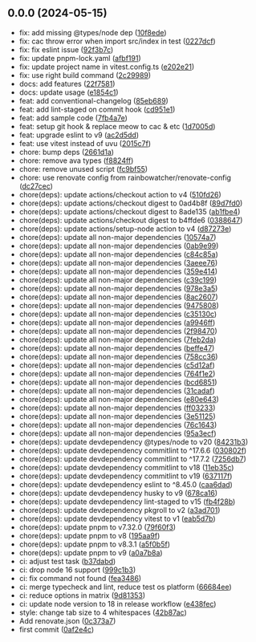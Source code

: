 ## 0.0.0 (2024-05-15)

* fix: add missing @types/node dep ([10f8ede](https://github.com/rainbowatcher/ts-cli-starter/commit/10f8ede))
* fix: cac throw error when import src/index in test ([0227dcf](https://github.com/rainbowatcher/ts-cli-starter/commit/0227dcf))
* fix: fix eslint issue ([92f3b7c](https://github.com/rainbowatcher/ts-cli-starter/commit/92f3b7c))
* fix: update pnpm-lock.yaml ([afbf191](https://github.com/rainbowatcher/ts-cli-starter/commit/afbf191))
* fix: update project name in vitest.config.ts ([e202e21](https://github.com/rainbowatcher/ts-cli-starter/commit/e202e21))
* fix: use right build command ([2c29989](https://github.com/rainbowatcher/ts-cli-starter/commit/2c29989))
* docs: add features ([22f7581](https://github.com/rainbowatcher/ts-cli-starter/commit/22f7581))
* docs: update usage ([e1854c1](https://github.com/rainbowatcher/ts-cli-starter/commit/e1854c1))
* feat: add conventional-changelog ([85eb689](https://github.com/rainbowatcher/ts-cli-starter/commit/85eb689))
* feat: add lint-staged on commit hook ([cd951e1](https://github.com/rainbowatcher/ts-cli-starter/commit/cd951e1))
* feat: add sample code ([7fb4a7e](https://github.com/rainbowatcher/ts-cli-starter/commit/7fb4a7e))
* feat: setup git hook & replace meow to cac & etc ([1d7005d](https://github.com/rainbowatcher/ts-cli-starter/commit/1d7005d))
* feat: upgrade eslint to v9 ([ac2d5dd](https://github.com/rainbowatcher/ts-cli-starter/commit/ac2d5dd))
* feat: use vitest instead of uvu ([2015c7f](https://github.com/rainbowatcher/ts-cli-starter/commit/2015c7f))
* chore: bump deps ([2661d1a](https://github.com/rainbowatcher/ts-cli-starter/commit/2661d1a))
* chore: remove ava types ([f8824ff](https://github.com/rainbowatcher/ts-cli-starter/commit/f8824ff))
* chore: remove unused script ([fc9bf55](https://github.com/rainbowatcher/ts-cli-starter/commit/fc9bf55))
* chore: use renovate config from rainbowatcher/renovate-config ([dc27cec](https://github.com/rainbowatcher/ts-cli-starter/commit/dc27cec))
* chore(deps): update actions/checkout action to v4 ([510fd26](https://github.com/rainbowatcher/ts-cli-starter/commit/510fd26))
* chore(deps): update actions/checkout digest to 0ad4b8f ([89d7fd0](https://github.com/rainbowatcher/ts-cli-starter/commit/89d7fd0))
* chore(deps): update actions/checkout digest to 8ade135 ([ab1fbe4](https://github.com/rainbowatcher/ts-cli-starter/commit/ab1fbe4))
* chore(deps): update actions/checkout digest to b4ffde6 ([0388647](https://github.com/rainbowatcher/ts-cli-starter/commit/0388647))
* chore(deps): update actions/setup-node action to v4 ([d87273e](https://github.com/rainbowatcher/ts-cli-starter/commit/d87273e))
* chore(deps): update all non-major dependencies ([10574a7](https://github.com/rainbowatcher/ts-cli-starter/commit/10574a7))
* chore(deps): update all non-major dependencies ([0ab9e99](https://github.com/rainbowatcher/ts-cli-starter/commit/0ab9e99))
* chore(deps): update all non-major dependencies ([c84c85a](https://github.com/rainbowatcher/ts-cli-starter/commit/c84c85a))
* chore(deps): update all non-major dependencies ([3aeee76](https://github.com/rainbowatcher/ts-cli-starter/commit/3aeee76))
* chore(deps): update all non-major dependencies ([359e414](https://github.com/rainbowatcher/ts-cli-starter/commit/359e414))
* chore(deps): update all non-major dependencies ([c39c199](https://github.com/rainbowatcher/ts-cli-starter/commit/c39c199))
* chore(deps): update all non-major dependencies ([978e3a5](https://github.com/rainbowatcher/ts-cli-starter/commit/978e3a5))
* chore(deps): update all non-major dependencies ([8ac2607](https://github.com/rainbowatcher/ts-cli-starter/commit/8ac2607))
* chore(deps): update all non-major dependencies ([9475808](https://github.com/rainbowatcher/ts-cli-starter/commit/9475808))
* chore(deps): update all non-major dependencies ([c35130c](https://github.com/rainbowatcher/ts-cli-starter/commit/c35130c))
* chore(deps): update all non-major dependencies ([a9946ff](https://github.com/rainbowatcher/ts-cli-starter/commit/a9946ff))
* chore(deps): update all non-major dependencies ([2f98470](https://github.com/rainbowatcher/ts-cli-starter/commit/2f98470))
* chore(deps): update all non-major dependencies ([7feb2da](https://github.com/rainbowatcher/ts-cli-starter/commit/7feb2da))
* chore(deps): update all non-major dependencies ([beffe47](https://github.com/rainbowatcher/ts-cli-starter/commit/beffe47))
* chore(deps): update all non-major dependencies ([758cc36](https://github.com/rainbowatcher/ts-cli-starter/commit/758cc36))
* chore(deps): update all non-major dependencies ([c5d12af](https://github.com/rainbowatcher/ts-cli-starter/commit/c5d12af))
* chore(deps): update all non-major dependencies ([764f1e2](https://github.com/rainbowatcher/ts-cli-starter/commit/764f1e2))
* chore(deps): update all non-major dependencies ([bcd6851](https://github.com/rainbowatcher/ts-cli-starter/commit/bcd6851))
* chore(deps): update all non-major dependencies ([31cadaf](https://github.com/rainbowatcher/ts-cli-starter/commit/31cadaf))
* chore(deps): update all non-major dependencies ([e80e643](https://github.com/rainbowatcher/ts-cli-starter/commit/e80e643))
* chore(deps): update all non-major dependencies ([ff03233](https://github.com/rainbowatcher/ts-cli-starter/commit/ff03233))
* chore(deps): update all non-major dependencies ([3e51125](https://github.com/rainbowatcher/ts-cli-starter/commit/3e51125))
* chore(deps): update all non-major dependencies ([76c1643](https://github.com/rainbowatcher/ts-cli-starter/commit/76c1643))
* chore(deps): update all non-major dependencies ([95a3ecf](https://github.com/rainbowatcher/ts-cli-starter/commit/95a3ecf))
* chore(deps): update devdependency @types/node to v20 ([84231b3](https://github.com/rainbowatcher/ts-cli-starter/commit/84231b3))
* chore(deps): update devdependency commitlint to ^17.6.6 ([030802f](https://github.com/rainbowatcher/ts-cli-starter/commit/030802f))
* chore(deps): update devdependency commitlint to ^17.7.2 ([7256db7](https://github.com/rainbowatcher/ts-cli-starter/commit/7256db7))
* chore(deps): update devdependency commitlint to v18 ([11eb35c](https://github.com/rainbowatcher/ts-cli-starter/commit/11eb35c))
* chore(deps): update devdependency commitlint to v19 ([637117f](https://github.com/rainbowatcher/ts-cli-starter/commit/637117f))
* chore(deps): update devdependency eslint to ^8.45.0 ([caa6dad](https://github.com/rainbowatcher/ts-cli-starter/commit/caa6dad))
* chore(deps): update devdependency husky to v9 ([678ca16](https://github.com/rainbowatcher/ts-cli-starter/commit/678ca16))
* chore(deps): update devdependency lint-staged to v15 ([fb4f28b](https://github.com/rainbowatcher/ts-cli-starter/commit/fb4f28b))
* chore(deps): update devdependency pkgroll to v2 ([a3ad701](https://github.com/rainbowatcher/ts-cli-starter/commit/a3ad701))
* chore(deps): update devdependency vitest to v1 ([eab5d7b](https://github.com/rainbowatcher/ts-cli-starter/commit/eab5d7b))
* chore(deps): update pnpm to v7.32.0 ([79f60f3](https://github.com/rainbowatcher/ts-cli-starter/commit/79f60f3))
* chore(deps): update pnpm to v8 ([195aa9f](https://github.com/rainbowatcher/ts-cli-starter/commit/195aa9f))
* chore(deps): update pnpm to v8.3.1 ([a5f0b5f](https://github.com/rainbowatcher/ts-cli-starter/commit/a5f0b5f))
* chore(deps): update pnpm to v9 ([a0a7b8a](https://github.com/rainbowatcher/ts-cli-starter/commit/a0a7b8a))
* ci: adjust test task ([b37dabd](https://github.com/rainbowatcher/ts-cli-starter/commit/b37dabd))
* ci: drop node 16 support ([999c1b3](https://github.com/rainbowatcher/ts-cli-starter/commit/999c1b3))
* ci: fix command not found ([fea3486](https://github.com/rainbowatcher/ts-cli-starter/commit/fea3486))
* ci: merge typecheck and lint, reduce test os platform ([66684ee](https://github.com/rainbowatcher/ts-cli-starter/commit/66684ee))
* ci: reduce options in matrix ([9d81353](https://github.com/rainbowatcher/ts-cli-starter/commit/9d81353))
* ci: update node version to 18 in release workflow ([e438fec](https://github.com/rainbowatcher/ts-cli-starter/commit/e438fec))
* style: change tab size to 4 whitespaces ([42b87ac](https://github.com/rainbowatcher/ts-cli-starter/commit/42b87ac))
* Add renovate.json ([0c373a7](https://github.com/rainbowatcher/ts-cli-starter/commit/0c373a7))
* first commit ([0af2e4c](https://github.com/rainbowatcher/ts-cli-starter/commit/0af2e4c))



